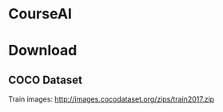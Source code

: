 # CourseAI

# Download

## COCO Dataset

Train images: http://images.cocodataset.org/zips/train2017.zip